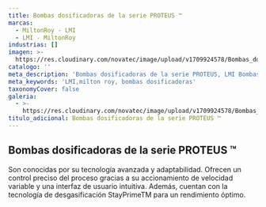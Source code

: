 ```yaml
---
title: Bombas dosificadoras de la serie PROTEUS ™
marcas:
  - MiltonRoy - LMI
  - LMI - MiltonRoy
industrias: []
imagen: >-
  https://res.cloudinary.com/novatec/image/upload/v1709924578/Bombas_dosificadoras_de_la_serie_PROTEUS_uajscd.jpg
catalogo: ''
meta_description: 'Bombas dosificadoras de la serie PROTEUS, LMI Bombas Dosificadoras, Milton Roy'
meta_keywords: 'LMI,milton roy, bombas dosificadoras'
taxonomyCover: false
galeria:
  - >-
    https://res.cloudinary.com/novatec/image/upload/v1709924578/Bombas_dosificadoras_de_la_serie_PROTEUS_uajscd.jpg
titulo_adicional: Bombas dosificadoras de la serie PROTEUS ™
---
```


## **Bombas dosificadoras de la serie PROTEUS ™**

Son conocidas por su tecnología avanzada y adaptabilidad. Ofrecen un control preciso del proceso gracias a su accionamiento de velocidad variable y una interfaz de usuario intuitiva. Además, cuentan con la tecnología de desgasificación StayPrimeTM para un rendimiento óptimo.

